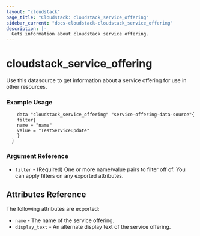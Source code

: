 ```yaml
---
layout: "cloudstack"
page_title: "Cloudstack: cloudstack_service_offering"
sidebar_current: "docs-cloudstack-cloudstack_service_offering"
description: |-
  Gets information about cloudstack service offering.
---
```


# cloudstack_service_offering

Use this datasource to get information about a service offering for use in other resources.

### Example Usage

```hcl
    data "cloudstack_service_offering" "service-offering-data-source"{
    filter{
    name = "name"
    value = "TestServiceUpdate"
    }  
  }
```

### Argument Reference

* `filter` - (Required) One or more name/value pairs to filter off of. You can apply filters on any exported attributes.

## Attributes Reference

The following attributes are exported:

* `name` - The name of the service offering.
* `display_text` - An alternate display text of the service offering.
